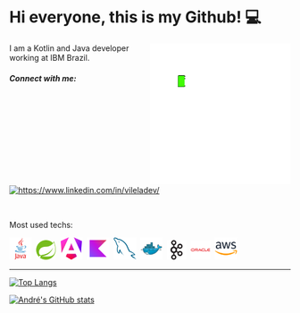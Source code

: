 # Hi everyone, this is my Github! 💻
<img src="coding.gif" align = "right" style="width: 50%">

I am a Kotlin and Java developer working at IBM Brazil.

<h5 align="left">Connect with me:</h3>
<p align="left">
<a href="https://linkedin.com/in/https://www.linkedin.com/in/vileladev/" target="blank"><img align="center" src="https://raw.githubusercontent.com/rahuldkjain/github-profile-readme-generator/master/src/images/icons/Social/linked-in-alt.svg" alt="https://www.linkedin.com/in/vileladev/" height="30" width="40" /></a>
</p>
<br>
<p align="left">Most used techs:</p>
<div align="left">
  <a href= "https://www.oracle.com/br/java/">
  <img src="https://github.com/devicons/devicon/blob/master/icons/java/java-original-wordmark.svg" title="Java" alt="Java" width="40" height="40"/></a>&nbsp;
  <a href= "https://spring.io/projects/spring-boot">
  <img height="35" alt="Spring Boot" src="https://raw.githubusercontent.com/devicons/devicon/master/icons/spring/spring-original.svg"></a>&nbsp;
  <a href= "https://angular.io/">
<img src="https://github.com/devicons/devicon/blob/master/icons/angular/angular-original.svg" title="Angular" alt="Angular" width="40" height="40"/></a>&nbsp;
  <a href= "https://kotlinlang.org/">
  <img src="https://github.com/devicons/devicon/blob/master/icons/kotlin/kotlin-original.svg" title="Kotlin" alt="Kotlin" width="40" height="40"/></a>&nbsp;
  <a href= "https://www.mysql.com/">
  <img src= "https://github.com/devicons/devicon/blob/master/icons/mysql/mysql-original.svg" title="MySQL" alt="MySQL" width="40" height="40"/></a>&nbsp;
  <a href="https://www.docker.com/">
  <img height="40" alt="Docker" src="https://raw.githubusercontent.com/devicons/devicon/master/icons/docker/docker-original.svg"></a>&nbsp;
  <a href="https://kafka.apache.org/">
  <img height="35" alt="Kafka" src="https://raw.githubusercontent.com/devicons/devicon/master/icons/apachekafka/apachekafka-original.svg"></a>&nbsp;
  <a href="https://www.oracle.com">
  <img height="35" alt="Oracle" src="https://raw.githubusercontent.com/devicons/devicon/master/icons/oracle/oracle-original.svg"></a>&nbsp;
  <a href= "https://aws.amazon.com/pt/">
  <img src= "https://github.com/devicons/devicon/blob/master/icons/amazonwebservices/amazonwebservices-original-wordmark.svg" title="AWS" alt="AWS" width="40" height="40"/></a>&nbsp;
  
</div>

---
[![Top Langs](https://github-readme-stats.vercel.app/api/top-langs/?username=vilelaf&layout=compact&theme=tokyonight&count_private=true)](https://github.com/anuraghazra/github-readme-stats)

[![André's GitHub stats](https://github-readme-stats.vercel.app/api?username=vilelaf&hide=issues&show_icons=true&theme=tokyonight)](https://github.com/anuraghazra/github-readme-stats)
